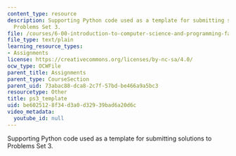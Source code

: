 ```yaml
---
content_type: resource
description: Supporting Python code used as a template for submitting solutions to
  Problems Set 3.
file: /courses/6-00-introduction-to-computer-science-and-programming-fall-2008/be6025128f34d3a0d32939bad6a20d6c_ps3_template.py
file_type: text/plain
learning_resource_types:
- Assignments
license: https://creativecommons.org/licenses/by-nc-sa/4.0/
ocw_type: OCWFile
parent_title: Assignments
parent_type: CourseSection
parent_uid: 73abac88-dca8-2c7f-57bd-be466a9a5bc3
resourcetype: Other
title: ps3_template
uid: be602512-8f34-d3a0-d329-39bad6a20d6c
video_metadata:
  youtube_id: null
---
```

Supporting Python code used as a template for submitting solutions to Problems Set 3.